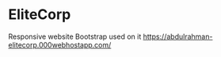 # EliteCorp
Responsive website 
Bootstrap used on it
https://abdulrahman-elitecorp.000webhostapp.com/
